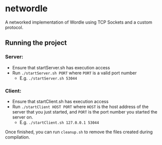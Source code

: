 # networdle
A networked implementation of Wordle using TCP Sockets and a custom protocol.

## Running the project

### Server:
- Ensure that startServer.sh has execution access
- Run `./startServer.sh PORT` where `PORT` is a valid port number
    - E.g. `./startServer.sh 53044`

### Client:
- Ensure that startClient.sh has execution access
- Run `./startClient HOST PORT` where `HOST` is the host address of the server that you just started, and `PORT` is the port number you started the server on.
    - E.g. `./startClient.sh 127.0.0.1 53044`

Once finished, you can run `cleanup.sh` to remove the files created during compilation.
